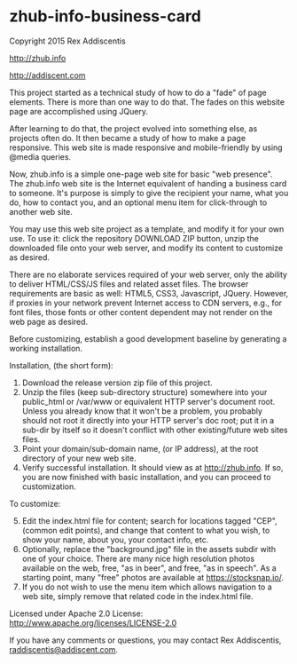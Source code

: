 # zhub-info-business-card
Copyright 2015 Rex Addiscentis

http://zhub.info

http://addiscent.com

This project started as a technical study of how to do a "fade" of page
elements.  There is more than one way to do that.  The fades on this
website page are accomplished using JQuery.

After learning to do that, the project evolved into something else,
as projects often do.  It then became a study of how to make a page responsive.
This web site is made responsive and mobile-friendly by using @media queries.

Now, zhub.info is a simple one-page web site for basic "web presence".
The zhub.info web site is the Internet equivalent of handing a business card to
someone.  It's purpose is simply to give the recipient your name, what you do,
how to contact you, and an optional menu item for click-through to another web
site.

You may use this web site project as a template, and modify it for your own
use.  To use it: click the repository DOWNLOAD ZIP button, unzip the downloaded
file onto your web server, and modify its content to customize as desired.

There are no elaborate services required of your web server, only the ability
to deliver HTML/CSS/JS files and related asset files.  The browser requirements
are basic as well: HTML5, CSS3, Javascript, JQuery. However, if proxies in your
network prevent Internet access to CDN servers, e.g., for font files, those
fonts or other content dependent may not render on the web page as desired.

Before customizing, establish a good development baseline by generating a
working installation.

Installation, (the short form):

  1.  Download the release version zip file of this project.
  2.  Unzip the files (keep sub-directory structure) somewhere into your
      public_html or /var/www or equivalent HTTP server's document root.
      Unless you already know that it won't be a problem, you probably should
      not root it directly into your HTTP server's doc root; put it in a
      sub-dir by itself so it doesn't conflict with other existing/future web
      sites files.
  3.  Point your domain/sub-domain name, (or IP address), at the root directory
      of your new web site.
  4.  Verify successful installation.  It should view as at http://zhub.info.
      If so, you are now finished with basic installation, and you can proceed
      to customization.

To customize:

  5.  Edit the index.html file for content; search for locations tagged "CEP",
      (common edit points), and change that content to what you wish, to show
      your name, about you, your contact info, etc.
  6.  Optionally, replace the "background.jpg" file in the assets subdir with
      one of your choice.  There are many nice high resolution photos available
      on the web, free, "as in beer", and free, "as in speech".  As a starting
      point, many "free" photos are available at https://stocksnap.io/.
  7.  If you do not wish to use the menu item which allows navigation to a web
      site, simply remove that related code in the index.html file.

Licensed under Apache 2.0 License: http://www.apache.org/licenses/LICENSE-2.0

If you have any comments or questions, you may contact
Rex Addiscentis, raddiscentis@addiscent.com.
